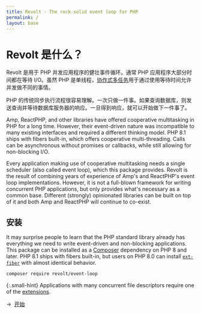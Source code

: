 ```yaml
---
title: Revolt - The rock-solid event loop for PHP
permalink: /
layout: base
---
```

# Revolt 是什么？

Revolt 是用于 PHP 并发应用程序的健壮事件循环。通常 PHP
应用程序大部分时间都在等待 I/O。虽然 PHP
是单线程，[协作式多任务](https://zh.wikipedia.org/wiki/%E5%8D%8F%E4%BD%9C%E5%BC%8F%E5%A4%9A%E4%BB%BB%E5%8A%A1)用于通过使用等待时间允许并发做不同的事情。

PHP 的传统同步执行流程很容易理解。一次只做一件事。如果查询数据库，则发送查询并等待数据库服务器的响应。一旦得到响应，就可以开始做下一件事了。

Amp, ReactPHP, and other libraries have offered cooperative multitasking in PHP for a long time.
However, their event-driven nature was incompatible to many existing interfaces and required a different thinking model.
PHP 8.1 ships with fibers built-in, which offers cooperative multi-threading.
Calls can be asynchronous without promises or callbacks, while still allowing for non-blocking I/O.

Every application making use of cooperative multitasking needs a single scheduler (also called event loop), which this package provides.
Revolt is the result of combining years of experience of Amp's and ReactPHP's event loop implementations.
However, it is not a full-blown framework for writing concurrent PHP applications, but only provides what's necessary as a common base.
Different (strongly) opinionated libraries can be built on top of it and both Amp and ReactPHP will continue to co-exist.

## 安装

It may surprise people to learn that the PHP standard library already has everything we need to write event-driven and non-blocking applications.
This package can be installed as a [Composer](https://getcomposer.org/) dependency on PHP 8 and later.
PHP 8.1 ships with fibers built-in, but users on PHP 8.0 can install [`ext-fiber`](https://github.com/amphp/ext-fiber) with almost identical behavior.

```bash
composer require revolt/event-loop
```

{:.small-hint}
Applications with many concurrent file descriptors require one of the [extensions](/extensions).

→&nbsp;&nbsp;[开始](/fundamentals)
